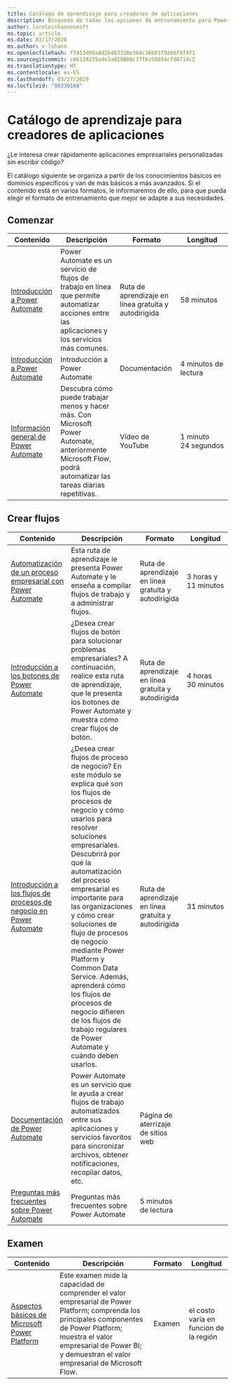 ```yaml
---
title: Catálogo de aprendizaje para creadores de aplicaciones
description: Búsqueda de todas las opciones de entrenamiento para Power Automate
author: loreleishannonmsft
ms.topic: article
ms.date: 03/17/2020
ms.author: v-lshann
ms.openlocfilehash: f7453d0da4d2b463320e304c16b01f9266f9f471
ms.sourcegitcommit: c86134235a4e3a819800c77fbc50034cfd8714c2
ms.translationtype: HT
ms.contentlocale: es-ES
ms.lasthandoff: 03/27/2020
ms.locfileid: "80330168"
---
```

# <a name="app-maker-learning-catalog"></a>Catálogo de aprendizaje para creadores de aplicaciones

¿Le interesa crear rápidamente aplicaciones empresariales personalizadas sin escribir código? 

El catálogo siguiente se organiza a partir de los conocimientos básicos en dominios específicos y van de más básicos a más avanzados. Si el contenido está en varios formatos, le informaremos de ello, para que pueda elegir el formato de entrenamiento que mejor se adapte a sus necesidades. 

## <a name="get-started"></a>Comenzar<a name="get-started"></a>
| Contenido   | Descripción  | Formato  | Longitud    |
|------------------------------------------------------------------------------------------------------------------------------------------------------------------------------------|--------------------------------------------------------------------------------------------------------------------------------------------------------------------------------------------------------------------------------------------------------------------------------------------------------------------------------------------------------------------------------------------------------------------------|---------------------------------------|-----------|
| [Introducción a Power Automate](https://docs.microsoft.com/learn/modules/get-started-flows/) | Power Automate es un servicio de flujos de trabajo en línea que permite automatizar acciones entre las aplicaciones y los servicios más comunes.                                                   | Ruta de aprendizaje en línea gratuita y autodirigida | 58 minutos        |
| [Introducción a Power Automate](https://docs.microsoft.com/power-automate/getting-started)   | Introducción a Power Automate   | Documentación                         | 4 minutos de lectura |
| [Información general de Power Automate](https://www.youtube.com/watch?v=hCuxuUaGC6Y)                      | Descubra cómo puede trabajar menos y hacer más. Con Microsoft Power Automate, anteriormente Microsoft Flow, podrá automatizar las tareas diarias repetitivas. | Vídeo de YouTube                         | 1 minuto 24 segundos      |
## <a name="create-flows"></a>Crear flujos<a name="create-flows"></a>
| Contenido   | Descripción  | Formato  | Longitud    |
|------------------------------------------------------------------------------------------------------------------------------------------------------------------------------------|--------------------------------------------------------------------------------------------------------------------------------------------------------------------------------------------------------------------------------------------------------------------------------------------------------------------------------------------------------------------------------------------------------------------------|---------------------------------------|-----------|
| [Automatización de un proceso empresarial con Power Automate](https://docs.microsoft.com/learn/paths/automate-process-power-automate/) | Esta ruta de aprendizaje le presenta Power Automate y le enseña a compilar flujos de trabajo y a administrar flujos.  | Ruta de aprendizaje en línea gratuita y autodirigida | 3 horas y 11 minutos |
| [Introducción a los botones de Power Automate](https://docs.microsoft.com/learn/paths/get-started-power-automate-buttons/)       | ¿Desea crear flujos de botón para solucionar problemas empresariales? A continuación, realice esta ruta de aprendizaje, que le presenta los botones de Power Automate y muestra cómo crear flujos de botón.                   | Ruta de aprendizaje en línea gratuita y autodirigida | 4 horas 30 minutos |
| [Introducción a los flujos de procesos de negocio en Power Automate](https://docs.microsoft.com/learn/modules/intro-business-process-flows/)    |¿Desea crear flujos de proceso de negocio? En este módulo se explica qué son los flujos de procesos de negocio y cómo usarlos para resolver soluciones empresariales. Descubrirá por qué la automatización del proceso empresarial es importante para las organizaciones y cómo crear soluciones de flujo de procesos de negocio mediante Power Platform y Common Data Service. Además, aprenderá cómo los flujos de procesos de negocio difieren de los flujos de trabajo regulares de Power Automate y cuándo deben usarlos.|  Ruta de aprendizaje en línea gratuita y autodirigida|  31 minutos |
| [Documentación de Power Automate](https://docs.microsoft.com/power-automate/) | Power Automate es un servicio que le ayuda a crear flujos de trabajo automatizados entre sus aplicaciones y servicios favoritos para sincronizar archivos, obtener notificaciones, recopilar datos, etc. | Página de aterrizaje de sitios web                  |                    |
| [Preguntas más frecuentes sobre Power Automate](https://docs.microsoft.com/power-automate/frequently-asked-questions)           | Preguntas más frecuentes sobre Power Automate   | 5 minutos de lectura  |
## <a name="exam"></a>Examen<a name="exam"></a>
| Contenido   | Descripción  | Formato  | Longitud    |
|------------------------------------------------------------------------------------------------------------------------------------------------------------------------------------|--------------------------------------------------------------------------------------------------------------------------------------------------------------------------------------------------------------------------------------------------------------------------------------------------------------------------------------------------------------------------------------------------------------------------|---------------------------------------|-----------|
| [Aspectos básicos de Microsoft Power Platform](https://docs.microsoft.com/learn/certifications/exams/pl-900) |Este examen mide la capacidad de comprender el valor empresarial de Power Platform; comprenda los principales componentes de Power Platform; muestra el valor empresarial de Power BI; y demuestran el valor empresarial de Microsoft Flow.    |Examen | el costo varía en función de la región |
